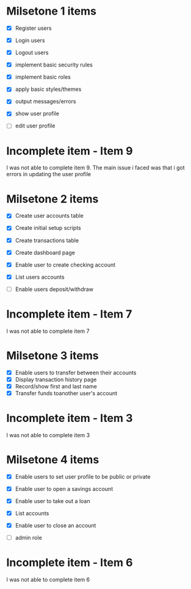 # Milsetone 1 items
 - [x] Register users
 - [x] Login users
 - [x] Logout users
 - [x] implement basic security rules
 - [x] implement basic roles
 - [x] apply basic styles/themes
 - [x] output messages/errors
 - [x] show user profile
 - [ ] edit user profile


# Incomplete item - Item 9
 I was not able to complete item 9. The main issue i faced was that i got errors in updating the user profile
 
 
 
 # Milsetone 2 items
 - [x] Create user accounts table
 - [x] Create initial setup scripts
 - [x] Create transactions table
 - [x] Create dashboard page
 - [x] Enable user to create checking account
 - [x] List users accounts
 - [ ] Enable users deposit/withdraw


# Incomplete item - Item 7
 I was not able to complete item 7
 
 
 
 # Milsetone 3 items
 - [x] Enable users to transfer between their accounts
 - [x] Display transaction history page
 - [x] Record/show first and last name
 - [x] Transfer funds toanother user's account

# Incomplete item - Item 3
 I was not able to complete item 3
 
  # Milsetone 4 items
 - [x] Enable users to set user profile to be public or private
 - [x] Enable user to open a savings account
 - [x] Enable user to take out a loan
 - [x] List accounts
 - [x] Enable user to close an account
 - [ ] admin role



# Incomplete item - Item 6
 I was not able to complete item 6
